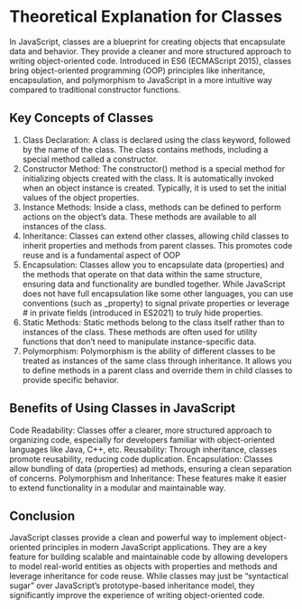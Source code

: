 # Theoretical Explanation for Classes
In JavaScript, classes are a blueprint for creating objects that encapsulate data and behavior. They provide a cleaner and more structured approach to writing object-oriented code. Introduced in ES6 (ECMAScript 2015), classes bring object-oriented programming (OOP) principles like inheritance, encapsulation, and polymorphism to JavaScript in a more intuitive way compared to traditional constructor functions.

## Key Concepts of Classes
1. Class Declaration: A class is declared using the class keyword, followed by the name of the class. The class contains methods, including a special method called a constructor.
2. Constructor Method: The constructor() method is a special method for initializing objects created with the class. It is automatically invoked when an object instance is created. Typically, it is used to set the initial values of the object properties.
3.	Instance Methods: Inside a class, methods can be defined to perform actions on the object’s data. These methods are available to all instances of the class.
4.	Inheritance: Classes can extend other classes, allowing child classes to inherit properties and methods from parent classes. This promotes code reuse and is a fundamental aspect of OOP
5.	Encapsulation: Classes allow you to encapsulate data (properties) and the methods that operate on that data within the same structure, ensuring data and functionality are bundled together. While JavaScript does not have full encapsulation like some other languages, you can use conventions (such as _property) to signal private properties or leverage # in private fields (introduced in ES2021) to truly hide properties.
6.	Static Methods: Static methods belong to the class itself rather than to instances of the class. These methods are often used for utility functions that don’t need to manipulate instance-specific data.
7.	Polymorphism: Polymorphism is the ability of different classes to be treated as instances of the same class through inheritance. It allows you to define methods in a parent class and override them in child classes to provide specific behavior.

## Benefits of Using Classes in JavaScript
Code Readability: Classes offer a clearer, more structured approach to organizing code, especially for developers familiar with object-oriented languages like Java, C++, etc.
Reusability: Through inheritance, classes promote reusability, reducing code duplication.
Encapsulation: Classes allow bundling of data (properties) ad methods, ensuring a clean separation of concerns.
Polymorphism and Inheritance: These features make it easier to extend functionality in a modular and maintainable way.

## Conclusion
JavaScript classes provide a clean and powerful way to implement object-oriented principles in modern JavaScript applications. They are a key feature for building scalable and maintainable code by allowing developers to model real-world entities as objects with properties and methods and leverage inheritance for code reuse. While classes may just be “syntactical sugar” over JavaScript’s prototype-based inheritance model, they significantly improve the experience of writing object-oriented code.
